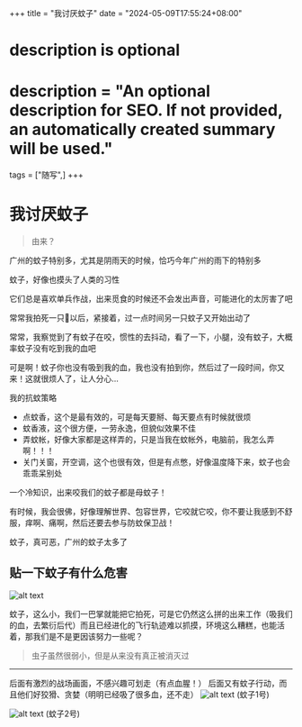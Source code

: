 +++
title = "我讨厌蚊子"
date = "2024-05-09T17:55:24+08:00"

#
# description is optional
#
# description = "An optional description for SEO. If not provided, an automatically created summary will be used."

tags = ["随写",]
+++

# 我讨厌蚊子

>由来？
  
  广州的蚊子特别多，尤其是阴雨天的时候，恰巧今年广州的雨下的特别多

  蚊子，好像也摸头了人类的习性
  
    
它们总是喜欢单兵作战，出来觅食的时候还不会发出声音，可能进化的太厉害了吧

常常我拍死一只🦟以后，紧接着，过一点时间另一只蚊子又开始出动了

常常，我察觉到了有蚊子在咬，惯性的去抖动，看了一下，小腿，没有蚊子，大概率蚊子没有吃到我的血吧
  
可是啊！蚊子你也没有吸到我的血，我也没有拍到你，然后过了一段时间，你又来！这就很烦人了，让人分心...
  
我的抗蚊策略

- 点蚊香，这个是最有效的，可是每天要掰、每天要点有时候就很烦
- 蚊香液，这个很方便，一劳永逸，但貌似效果不佳
- 弄蚊帐，好像大家都是这样弄的，只是当我在蚊帐外，电脑前，我怎么弄啊！！！
- 关门关窗，开空调，这个也很有效，但是有点憋，好像温度降下来，蚊子也会乖乖呆别处


  
一个冷知识，出来咬我们的蚊子都是母蚊子！

 
有时候，我会很佛，好像理解世界、包容世界，它咬就它咬，你不要让我感到不舒服，痒啊、痛啊，然后还要去参与防蚊保卫战！

蚊子，真可恶，广州的蚊子太多了

## 贴一下蚊子有什么危害
![alt text](/images/wenzideweihai.png)


蚊子，这么小，我们一巴掌就能把它拍死，可是它仍然这么拼的出来工作（吸我们的血，去繁衍后代）而且已经进化的飞行轨迹难以抓摸，环境这么糟糕，也能活着，那我们是不是更因该努力一些呢？

> 虫子虽然很弱小，但是从来没有真正被消灭过


---
后面有激烈的战场画面，不感兴趣可划走（有点血腥！） 
后面又有蚊子行动，而且他们好狡猾、贪婪（明明已经吸了很多血，还不走）
![alt text](/images/wenzi1.png)
(蚊子1号)

![alt text](/images/wenzi2.png)
(蚊子2号)

